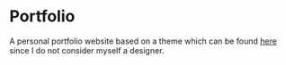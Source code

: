 # Portfolio

A personal portfolio website based on a theme which can be found [here](https://themes.3rdwavemedia.com/bootstrap-templates/resume/free-bootstrap-theme-for-web-developers/) since I do not consider myself a designer.
